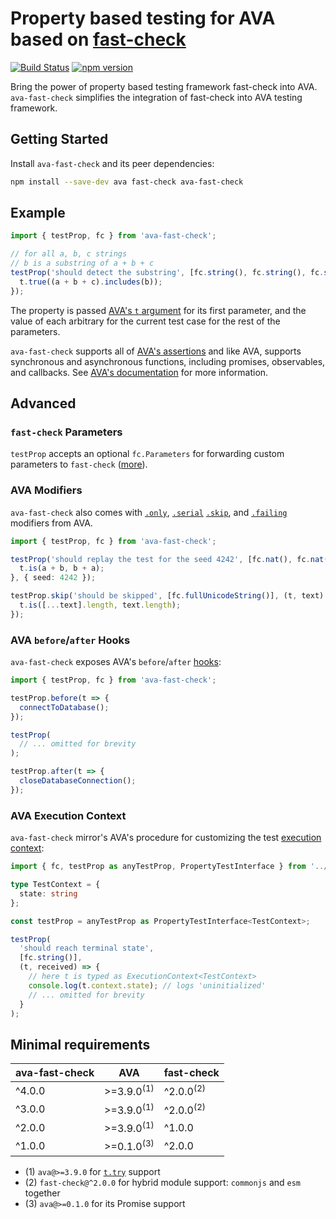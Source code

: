 # Property based testing for AVA based on [fast-check](https://github.com/dubzzz/fast-check/)

[![Build Status](https://github.com/dubzzz/ava-fast-check/workflows/Build%20Status/badge.svg?branch=main)](https://github.com/dubzzz/ava-fast-check/actions)
[![npm version](https://badge.fury.io/js/ava-fast-check.svg)](https://badge.fury.io/js/ava-fast-check)

Bring the power of property based testing framework fast-check into AVA.
`ava-fast-check` simplifies the integration of fast-check into AVA testing framework.

## Getting Started

Install `ava-fast-check` and its peer dependencies:

```bash
npm install --save-dev ava fast-check ava-fast-check
```

## Example

```typescript
import { testProp, fc } from 'ava-fast-check';

// for all a, b, c strings
// b is a substring of a + b + c
testProp('should detect the substring', [fc.string(), fc.string(), fc.string()], (t, a, b, c) => {
  t.true((a + b + c).includes(b));
});
```

The property is passed [AVA's `t` argument](https://github.com/avajs/ava/blob/main/docs/02-execution-context.md#execution-context-t-argument) for its first parameter, and the value of each arbitrary for the current test case for the rest of the parameters.

`ava-fast-check` supports all of [AVA's assertions](https://github.com/avajs/ava/blob/main/docs/03-assertions.md#assertions) and like AVA, supports synchronous and asynchronous functions, including promises, observables, and callbacks. See [AVA's documentation](https://github.com/avajs/ava/blob/main/docs/01-writing-tests.md#declaring-test) for more information.

## Advanced

### `fast-check` Parameters

`testProp` accepts an optional `fc.Parameters` for forwarding custom parameters to `fast-check` ([more](https://github.com/dubzzz/fast-check/blob/main/documentation/Runners.md#runners)).

### AVA Modifiers

`ava-fast-check` also comes with [`.only`], [`.serial`] [`.skip`], and [`.failing`] modifiers from AVA.

```typescript
import { testProp, fc } from 'ava-fast-check';

testProp('should replay the test for the seed 4242', [fc.nat(), fc.nat()], (t, a, b) => {
  t.is(a + b, b + a);
}, { seed: 4242 });

testProp.skip('should be skipped', [fc.fullUnicodeString()], (t, text) => {
  t.is([...text].length, text.length);
});
```

[`.only`]: https://github.com/avajs/ava/blob/main/docs/01-writing-tests.md#running-specific-tests
[`.serial`]: https://github.com/avajs/ava/blob/main/docs/01-writing-tests.md#running-tests-serially
[`.skip`]: https://github.com/avajs/ava/blob/main/docs/01-writing-tests.md#skipping-tests
[`.failing`]: https://github.com/avajs/ava/blob/main/docs/01-writing-tests.md#failing-tests

### AVA `before`/`after` Hooks

`ava-fast-check` exposes AVA's `before`/`after` [hooks]:

```typescript
import { testProp, fc } from 'ava-fast-check';

testProp.before(t => {
  connectToDatabase();
});

testProp(
  // ... omitted for brevity
);

testProp.after(t => {
  closeDatabaseConnection();
});
```

[hooks]: https://github.com/avajs/ava/blob/main/docs/01-writing-tests.md#before--after-hooks

### AVA Execution Context

`ava-fast-check` mirror's AVA's procedure for customizing the test [execution context]:

```typescript
import { fc, testProp as anyTestProp, PropertyTestInterface } from '../src/ava-fast-check';

type TestContext = {
  state: string
};

const testProp = anyTestProp as PropertyTestInterface<TestContext>;

testProp(
  'should reach terminal state',
  [fc.string()],
  (t, received) => {
    // here t is typed as ExecutionContext<TestContext>
    console.log(t.context.state); // logs 'uninitialized'
    // ... omitted for brevity
  }
);
```

[execution context]: https://github.com/avajs/ava/blob/main/docs/02-execution-context.md

## Minimal requirements

| ava-fast-check | AVA                   | fast-check           |
|----------------|-----------------------|----------------------|
| ^4.0.0         | >=3.9.0<sup>(1)</sup> | ^2.0.0<sup>(2)</sup> |
| ^3.0.0         | >=3.9.0<sup>(1)</sup> | ^2.0.0<sup>(2)</sup> |
| ^2.0.0         | >=3.9.0<sup>(1)</sup> | ^1.0.0               |
| ^1.0.0         | >=0.1.0<sup>(3)</sup> | ^2.0.0               |

- (1) `ava@>=3.9.0` for [`t.try`](https://github.com/avajs/ava/blob/main/docs/03-assertions.md#trytitle-implementation--macro--macro-args) support
- (2) `fast-check@^2.0.0` for hybrid module support: `commonjs` and `esm` together
- (3) `ava@>=0.1.0` for its Promise support
